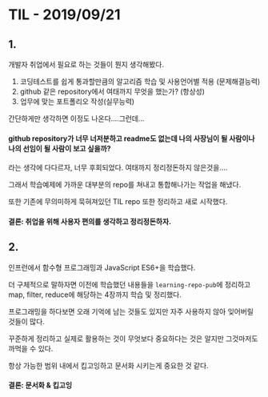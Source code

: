 # TIL - 2019/09/21

## 1.

개발자 취업에서 필요로 하는 것들이 뭔지 생각해봤다.

1. 코딩테스트를 쉽게 통과할만큼의 알고리즘 학습 및 사용언어별 적용 (문제해결능력)
2. github 같은 repository에서 여태까지 무엇을 했는가? (항상성)
3. 업무에 맞는 포트폴리오 작성(실무능력)

간단하게만 생각하면 이정도 나온다....그런데...

#### github repository가 너무 너저분하고 readme도 없는데 나의 사장님이 될 사람이나 나의 선임이 될 사람이 보고 싶을까?

라는 생각에 다다르자, 너무 후회되었다. 여태까지 정리정돈하지 않은것을....

그래서 학습예제에 가까운 대부분의 repo를 쳐내고 통합해나가는 작업을 해냈다.

또한 기존에 무의미하게 묵혀져있던 TIL repo 또한 정리하고 새로 시작했다.



#### 결론: 취업을 위해 사용자 편의를 생각하고 정리정돈하자.



## 2.

인프런에서 함수형 프로그래밍과 JavaScript ES6+을 학습했다.

더 구체적으로 말하자면 이전에 학습했던 내용들을 `learning-repo-pub`에 정리하고 map, filter, reduce에 해당하는 4장까지 학습 및 정리했다.

프로그래밍을 하다보면 오래 기억에 남는 것들도 있지만 자주 사용하지 않아 잊어버릴 것들이 많다. 

꾸준하게 정리하고 실제로 활용하는 것이 무엇보다 중요하다는 것은 알지만 그것마저도 까먹을 수 있다.

항상 가능한 범위 내에서 킵고잉하고 문서화 시키는게 중요한 것 같다.



#### 결론: 문서화 & 킵고잉